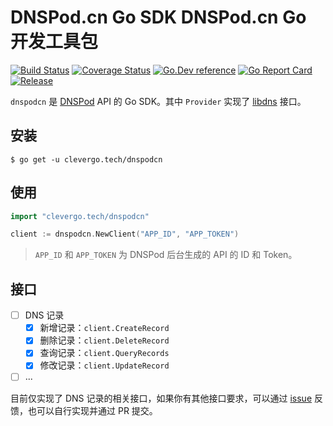 # DNSPod.cn Go SDK DNSPod.cn Go 开发工具包
[![Build Status](https://img.shields.io/travis/clevergo/dnspodcn?style=for-the-badge)](https://travis-ci.org/clevergo/dnspodcn)
[![Coverage Status](https://img.shields.io/coveralls/github/clevergo/dnspodcn?style=for-the-badge)](https://coveralls.io/github/clevergo/dnspodcn)
[![Go.Dev reference](https://img.shields.io/badge/go.dev-reference-blue?logo=go&logoColor=white&style=for-the-badge)](https://pkg.go.dev/clevergo.tech/dnspodcn?tab=doc)
[![Go Report Card](https://goreportcard.com/badge/github.com/clevergo/dnspodcn?style=for-the-badge)](https://goreportcard.com/report/github.com/clevergo/dnspodcn)
[![Release](https://img.shields.io/github/release/clevergo/dnspodcn.svg?style=for-the-badge)](https://github.com/clevergo/dnspodcn/releases)

`dnspodcn` 是 [DNSPod](https://www.dnspod.cn/docs/index.html) API 的 Go SDK。其中 `Provider` 实现了 [libdns](https://github.com/libdns/libdns/) 接口。

## 安装

```shell
$ go get -u clevergo.tech/dnspodcn
```

## 使用

```go
import "clevergo.tech/dnspodcn"

client := dnspodcn.NewClient("APP_ID", "APP_TOKEN")
```

> `APP_ID` 和 `APP_TOKEN` 为 DNSPod 后台生成的 API 的 ID 和 Token。

## 接口

- [ ] DNS 记录
    - [x] 新增记录：`client.CreateRecord`
    - [x] 删除记录：`client.DeleteRecord`
    - [x] 查询记录：`client.QueryRecords`
    - [x] 修改记录：`client.UpdateRecord`
- [ ] ...

目前仅实现了 DNS 记录的相关接口，如果你有其他接口要求，可以通过 [issue](https://github.com/clevergo/dnspodcn/issues/new) 反馈，也可以自行实现并通过 PR 提交。
